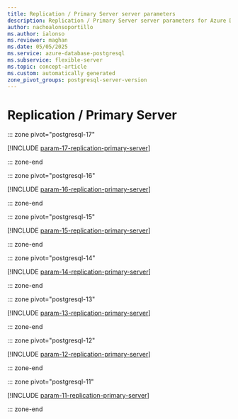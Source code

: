```yaml
---
title: Replication / Primary Server server parameters
description: Replication / Primary Server server parameters for Azure Database for PostgreSQL flexible server.
author: nachoalonsoportillo
ms.author: ialonso
ms.reviewer: maghan
ms.date: 05/05/2025
ms.service: azure-database-postgresql
ms.subservice: flexible-server
ms.topic: concept-article
ms.custom: automatically generated
zone_pivot_groups: postgresql-server-version
---
```

# Replication / Primary Server


::: zone pivot="postgresql-17"

[!INCLUDE [param-17-replication-primary-server](./includes/param-17-replication-primary-server.md)]

::: zone-end


::: zone pivot="postgresql-16"

[!INCLUDE [param-16-replication-primary-server](./includes/param-16-replication-primary-server.md)]

::: zone-end


::: zone pivot="postgresql-15"

[!INCLUDE [param-15-replication-primary-server](./includes/param-15-replication-primary-server.md)]

::: zone-end


::: zone pivot="postgresql-14"

[!INCLUDE [param-14-replication-primary-server](./includes/param-14-replication-primary-server.md)]

::: zone-end


::: zone pivot="postgresql-13"

[!INCLUDE [param-13-replication-primary-server](./includes/param-13-replication-primary-server.md)]

::: zone-end


::: zone pivot="postgresql-12"

[!INCLUDE [param-12-replication-primary-server](./includes/param-12-replication-primary-server.md)]

::: zone-end


::: zone pivot="postgresql-11"

[!INCLUDE [param-11-replication-primary-server](./includes/param-11-replication-primary-server.md)]

::: zone-end


